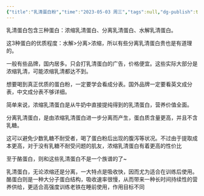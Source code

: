 ```yaml
---
{"title":"乳清蛋白粉","time":"2023-05-03 周三","tags":null,"dg-publish":true,"permalink":"/300 评价/Z 配料详解/乳清蛋白粉/","dgPassFrontmatter":true,"created":"2024-01-25T18:45:04.000+08:00","updated":"2024-01-25T18:45:04.000+08:00"}
---
```



乳清蛋白包含三种蛋白：浓缩乳清蛋白、分离乳清蛋白、水解乳清蛋白。

这3种蛋白的优质程度：水解>分离>浓缩，所以有些分离乳清蛋白贵也是有道理的。

一般有些品牌，国内居多。只会打乳清蛋白的广告，价格便宜。这些实际大部分是浓缩乳清，可能浓缩乳清都达不到。

想要喝到真正优质的蛋白粉，一定要学会看成分表。国外品牌一定要看英文成分表，中文成分表不够详细。

简单来说，浓缩乳清蛋白是从牛奶中直接提纯得到的乳清蛋白，营养价值全面。

分离乳清蛋白，是由浓缩乳清蛋白进一步分离而产生，蛋白质含量更高，并且不含乳糖。

这可以避免少数乳糖不耐受者，喝了蛋白粉后出现的腹泻等状况。不过由于提取成本更高，对于没有乳糖不耐受问题的肌友，浓缩乳清蛋白有着更高的性价比

至于酪蛋白，则和这些乳清蛋白不是一个族谱的了~

乳清蛋白，无论浓缩还是分离，一大特点是吸收快，因而尤为适合在训练后使用。酪蛋白则是一种大分子蛋白结构，吸收速率很慢，从而带来一种长时间持续性的营养供给，更适合高强度训练老铁在睡前使用，作用目标不同